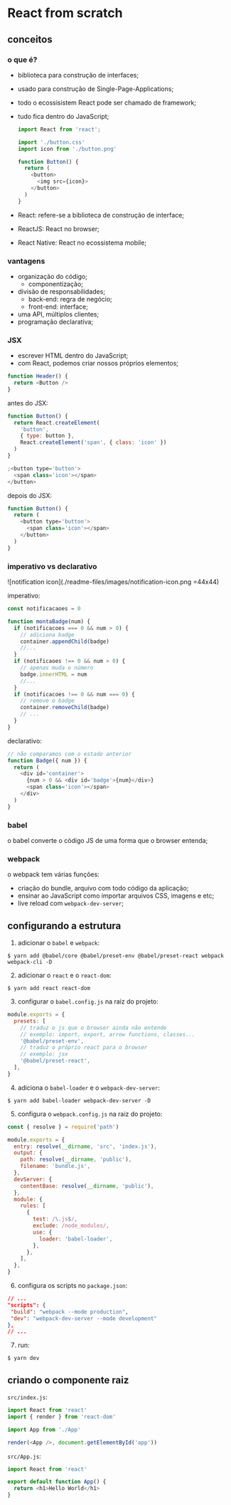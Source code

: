 # React from scratch

## conceitos

### o que é?

- biblioteca para construção de interfaces;
- usado para construção de Single-Page-Applications;
- todo o ecossisistem React pode ser chamado de framework;
- tudo fica dentro do JavaScript;

  ```js
  import React from 'react';

  import './button.css'
  import icon from './button.png'

  function Button() {
    return (
      <button>
        <img src={icon}>
      </button>
    )
  }
  ```

- React: refere-se a biblioteca de construção de interface;
- ReactJS: React no browser;
- React Native: React no ecossistema mobile;

### vantagens

- organização do código;
  - componentização;
- divisão de responsabilidades;
  - back-end: regra de negócio;
  - front-end: interface;
- uma API, múltiplos clientes;
- programação declarativa;

### JSX

- escrever HTML dentro do JavaScript;
- com React, podemos criar nossos próprios elementos;

```js
function Header() {
  return <Button />
}
```

antes do JSX:

```js
function Button() {
  return React.createElement(
    'button',
    { type: button },
    React.createElement('span', { class: 'icon' })
  )
}

;<button type='button'>
  <span class='icon'></span>
</button>
```

depois do JSX:

```js
function Button() {
  return (
    <button type='button'>
      <span class='icon'></span>
    </button>
  )
}
```

### imperativo vs declarativo

![notification icon](./readme-files/images/notification-icon.png =44x44)

imperativo:

```js
const notificacaoes = 0

function montaBadge(num) {
  if (notificacoes === 0 && num > 0) {
    // adiciona badge
    container.appendChild(badge)
    //...
  }
  if (notificaoes !== 0 && num > 0) {
    // apenas muda o número
    badge.innerHTML = num
    //...
  }
  if (notificacoes !== 0 && num === 0) {
    // remove o badge
    container.removeChild(badge)
    // ...
  }
}
```

declarativo:

```js
// não comparamos com o estado anterior
function Badge({ num }) {
  return (
    <div id='container'>
      {num > 0 && <div id='badge'>{num}</div>}
      <span class='icon'></span>
    </div>
  )
}
```

### babel

o babel converte o código JS de uma forma que o browser entenda;

### webpack

o webpack tem várias funções:

- criação do bundle, arquivo com todo código da aplicação;
- ensinar ao JavaScript como importar arquivos CSS, imagens e etc;
- live reload com `webpack-dev-server`;

## configurando a estrutura

1. adicionar o `babel` e `webpack`:

```shell
$ yarn add @babel/core @babel/preset-env @babel/preset-react webpack webpack-cli -D
```

2. adicionar o `react` e o `react-dom`:

```shell
$ yarn add react react-dom
```

3. configurar o `babel.config.js` na raiz do projeto:

```js
module.exports = {
  presets: [
    // traduz o js que o browser ainda não entende
    // exemplo: import, export, arrow functions, classes...
    '@babel/preset-env',
    // traduz o próprio react para o browser
    // exemplo: jsx
    '@babel/preset-react',
  ],
}
```

4. adiciona o `babel-loader` e o `webpack-dev-server`:

```
$ yarn add babel-loader webpack-dev-server -D
```

5. configura o `webpack.config.js` na raiz do projeto:

```js
const { resolve } = require('path')

module.exports = {
  entry: resolve(__dirname, 'src', 'index.js'),
  output: {
    path: resolve(__dirname, 'public'),
    filename: 'bundle.js',
  },
  devServer: {
    contentBase: resolve(__dirname, 'public'),
  },
  module: {
    rules: [
      {
        test: /\.js$/,
        exclude: /node_modules/,
        use: {
          loader: 'babel-loader',
        },
      },
    ],
  },
}
```

6. configura os scripts no `package.json`:

```json
// ...
"scripts": {
 "build": "webpack --mode production",
 "dev": "webpack-dev-server --mode development"
},
// ...
```

7. run:

```shell
$ yarn dev
```

## criando o componente raiz

`src/index.js`:

```js
import React from 'react'
import { render } from 'react-dom'

import App from './App'

render(<App />, document.getElementById('app'))
```

`src/App.js`:

```js
import React from 'react'

export default function App() {
  return <h1>Hello World</h1>
}
```
